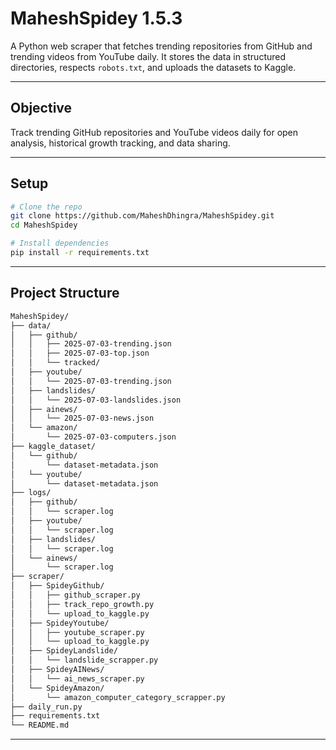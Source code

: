# MaheshSpidey 1.5.3

A Python web scraper that fetches trending repositories from GitHub and trending videos from YouTube daily. It stores the data in structured directories, respects `robots.txt`, and uploads the datasets to Kaggle.

---

## Objective

Track trending GitHub repositories and YouTube videos daily for open analysis, historical growth tracking, and data sharing.

---

## Setup

```bash
# Clone the repo
git clone https://github.com/MaheshDhingra/MaheshSpidey.git
cd MaheshSpidey

# Install dependencies
pip install -r requirements.txt
```

---

## Project Structure

```bash
MaheshSpidey/
├── data/
│   ├── github/
│   │   ├── 2025-07-03-trending.json
│   │   ├── 2025-07-03-top.json
│   │   └── tracked/
│   ├── youtube/
│   │   └── 2025-07-03-trending.json
│   ├── landslides/
│   │   └── 2025-07-03-landslides.json
│   ├── ainews/
│   │   └── 2025-07-03-news.json
│   └── amazon/
│       └── 2025-07-03-computers.json
├── kaggle_dataset/
│   └── github/
│       └── dataset-metadata.json
│   └── youtube/
│       └── dataset-metadata.json
├── logs/
│   ├── github/
│   │   └── scraper.log
│   ├── youtube/
│   │   └── scraper.log
│   ├── landslides/
│   │   └── scraper.log
│   └── ainews/
│       └── scraper.log
├── scraper/
│   ├── SpideyGithub/
│   │   ├── github_scraper.py
│   │   ├── track_repo_growth.py
│   │   └── upload_to_kaggle.py
│   ├── SpideyYoutube/
│   │   ├── youtube_scraper.py
│   │   └── upload_to_kaggle.py
│   ├── SpideyLandslide/
│   │   └── landslide_scrapper.py
│   ├── SpideyAINews/
│   │   └── ai_news_scraper.py
│   └── SpideyAmazon/
│       └── amazon_computer_category_scrapper.py
├── daily_run.py
├── requirements.txt
└── README.md
```

---
